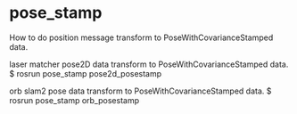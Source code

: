 # pose_stamp
How to do position message transform to PoseWithCovarianceStamped data.

laser matcher pose2D data transform to PoseWithCovarianceStamped data.
$ rosrun pose_stamp pose2d_posestamp

orb slam2 pose data transform to PoseWithCovarianceStamped data.
$ rosrun pose_stamp orb_posestamp
